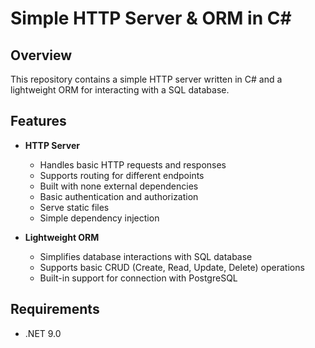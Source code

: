 # Simple HTTP Server & ORM in C#

## Overview

This repository contains a simple HTTP server written in C# and a lightweight ORM for interacting with a SQL database.

## Features

- **HTTP Server**  
  - Handles basic HTTP requests and responses  
  - Supports routing for different endpoints  
  - Built with none external dependencies
  - Basic authentication and authorization
  - Serve static files
  - Simple dependency injection

- **Lightweight ORM**  
  - Simplifies database interactions with SQL database  
  - Supports basic CRUD (Create, Read, Update, Delete) operations  
  - Built-in support for connection with PostgreSQL

## Requirements

- .NET 9.0
